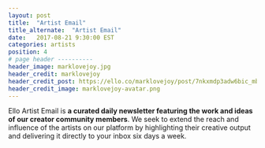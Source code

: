 ```yaml
---
layout: post
title:  "Artist Email"
title_alternate:  "Artist Email"
date:   2017-08-21 9:30:00 EST
categories: artists
position: 4
# page header ----------
header_image: marklovejoy.jpg
header_credit: marklovejoy
header_credit_post: https://ello.co/marklovejoy/post/7nkxmdp3adw6bic_mb2bzq
header_credit_image: marklovejoy-avatar.png
---
```


Ello Artist Email is **a curated daily newsletter featuring the work and ideas of our creator community members**. We seek to extend the reach and influence of the artists on our platform by highlighting their creative output and delivering it directly to your inbox six days a week. 
